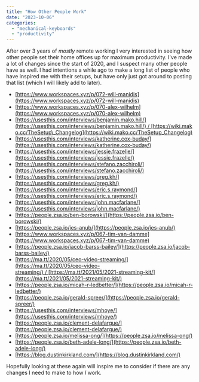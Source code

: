 ```yaml
---
title: "How Other People Work"
date: "2023-10-06"
categories: 
  - "mechanical-keyboards"
  - "productivity"
---
```


After over 3 years of _mostly_ remote working I very interested in seeing how other people set their home offices up for maximum productivity. I've made a lot of changes since the start of 2020, and I suspect many other people have as well. I had intentions a while ago to make a long list of people who have inspired me with their setups, but have only just got around to posting that list (which I will likely add to later).

- [https://www.workspaces.xyz/p/072-will-manidis](https://www.workspaces.xyz/p/072-will-manidis)
- [https://www.workspaces.xyz/p/070-alex-wilhelm](https://www.workspaces.xyz/p/070-alex-wilhelm)
- [https://usesthis.com/interviews/benjamin.mako.hill/](https://usesthis.com/interviews/benjamin.mako.hill/) / [https://wiki.mako.cc/TheSetup\_Changelog](https://wiki.mako.cc/TheSetup_Changelog)
- [https://usesthis.com/interviews/katherine.cox-buday/](https://usesthis.com/interviews/katherine.cox-buday/)
- [https://usesthis.com/interviews/jessie.frazelle/](https://usesthis.com/interviews/jessie.frazelle/)
- [https://usesthis.com/interviews/stefano.zacchiroli/](https://usesthis.com/interviews/stefano.zacchiroli/)
- [https://usesthis.com/interviews/greg.kh/](https://usesthis.com/interviews/greg.kh/)
- [https://usesthis.com/interviews/eric.s.raymond/](https://usesthis.com/interviews/eric.s.raymond/)
- [https://usesthis.com/interviews/john.macfarlane/](https://usesthis.com/interviews/john.macfarlane/)
- [https://people.zsa.io/ben-borowski/](https://people.zsa.io/ben-borowski/)
- [https://people.zsa.io/jes-anub/](https://people.zsa.io/jes-anub/)
- [https://www.workspaces.xyz/p/067-tim-van-damme](https://www.workspaces.xyz/p/067-tim-van-damme)
- [https://people.zsa.io/jacob-barss-bailey/](https://people.zsa.io/jacob-barss-bailey/)
- [https://ma.tt/2020/05/ceo-video-streaming/](https://ma.tt/2020/05/ceo-video-streaming/) / [https://ma.tt/2021/05/2021-streaming-kit/](https://ma.tt/2021/05/2021-streaming-kit/)
- [https://people.zsa.io/micah-r-ledbetter/](https://people.zsa.io/micah-r-ledbetter/)
- [https://people.zsa.io/gerald-spreer/](https://people.zsa.io/gerald-spreer/)
- [https://usesthis.com/interviews/mhoye/](https://usesthis.com/interviews/mhoye/)
- [https://people.zsa.io/clement-delafargue/](https://people.zsa.io/clement-delafargue/)
- [https://people.zsa.io/melissa-ong/](https://people.zsa.io/melissa-ong/)
- [https://people.zsa.io/beth-adele-long/](https://people.zsa.io/beth-adele-long/)
- [https://blog.dustinkirkland.com/](https://blog.dustinkirkland.com/)

Hopefully looking at these again will inspire me to consider if there are any changes I need to make to how _I_ work.

